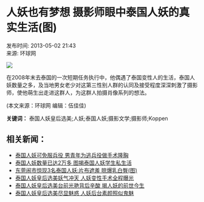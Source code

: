 # 人妖也有梦想 摄影师眼中泰国人妖的真实生活(图)

发布时间: 2013-05-02 21:43   
来源: 环球网   

![](./W020130502782170124307.jpg)

在2008年末去泰国的一次短期任务执行中，他偶遇了泰国变性人的生活，泰国人妖数量之多，及当地男女老少对这第三性别人群的认同及接受程度深深刺激了摄影师，使他萌生出走进这群人，为这群人拍摄肖像系列的想法。

(本文来源：环球网 编辑：伍佳佳)

**关键词：** 泰国人妖皇后选美;人妖;泰国人妖;摄影文学;摄影师;Koppen

## **相关新闻：**

- [泰国人妖可免服兵役 男青年为逃兵役做手术隆胸](./t2556908.shtml)
- [泰国人妖数量已达2万多 图揭泰国人妖学生私生活](./t2556883.shtml)
- [东莞闹市惊现3名泰国人妖:片布遮羞 晾爆乳白臀(图)](../../gn/201305/t2556882.shtml)
- [泰国人妖皇后选美妖气冲天 人妖变性手术全程曝光](../../yl/201305/t2556879.shtml)
- [泰国人妖皇后选美台前光艳背后辛酸 揭人妖的前世今生](../../yl/201305/t2556878.shtml)
- [泰国人妖皇后选美尽显魅惑 人妖后台素颜照似鬼魅](../../yl/201305/t2556877.shtml)